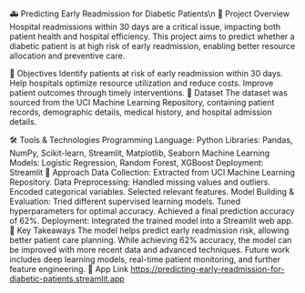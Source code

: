 🚑 Predicting Early Readmission for Diabetic Patients\n
📌 Project Overview
Hospital readmissions within 30 days are a critical issue, impacting both patient health and hospital efficiency. This project aims to predict whether a diabetic patient is at high risk of early readmission, enabling better resource allocation and preventive care.

🎯 Objectives
Identify patients at risk of early readmission within 30 days.
Help hospitals optimize resource utilization and reduce costs.
Improve patient outcomes through timely interventions.
📂 Dataset
The dataset was sourced from the UCI Machine Learning Repository, containing patient records, demographic details, medical history, and hospital admission details.

🛠️ Tools & Technologies
Programming Language: Python
Libraries: Pandas, NumPy, Scikit-learn, Streamlit, Matplotlib, Seaborn
Machine Learning Models: Logistic Regression, Random Forest, XGBoost
Deployment: Streamlit
🔬 Approach
Data Collection: Extracted from UCI Machine Learning Repository.
Data Preprocessing:
Handled missing values and outliers.
Encoded categorical variables.
Selected relevant features.
Model Building & Evaluation:
Tried different supervised learning models.
Tuned hyperparameters for optimal accuracy.
Achieved a final prediction accuracy of 62%.
Deployment: Integrated the trained model into a Streamlit web app.
🌟 Key Takeaways
The model helps predict early readmission risk, allowing better patient care planning.
While achieving 62% accuracy, the model can be improved with more recent data and advanced techniques.
Future work includes deep learning models, real-time patient monitoring, and further feature engineering.
📌 App Link
https://predicting-early-readmission-for-diabetic-patients.streamlit.app
